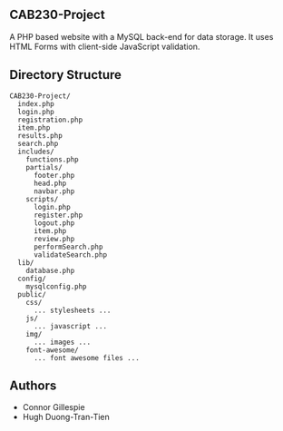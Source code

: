 ## CAB230-Project
A PHP based website with a MySQL back-end for data storage. It uses HTML Forms with client-side JavaScript validation.

## Directory Structure
```
CAB230-Project/
  index.php
  login.php
  registration.php
  item.php
  results.php
  search.php
  includes/
    functions.php
    partials/
      footer.php
      head.php
      navbar.php
    scripts/
      login.php
      register.php
      logout.php
      item.php
      review.php
      performSearch.php
      validateSearch.php
  lib/
    database.php
  config/
    mysqlconfig.php
  public/
    css/
      ... stylesheets ...
    js/
      ... javascript ...
    img/
      ... images ...
    font-awesome/
      ... font awesome files ...
```

## Authors
- Connor Gillespie
- Hugh Duong-Tran-Tien
